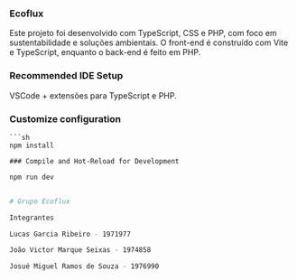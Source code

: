 ### Ecoflux

Este projeto foi desenvolvido com TypeScript, CSS e PHP, com foco em sustentabilidade e soluções ambientais.
O front-end é construído com Vite e TypeScript, enquanto o back-end é feito em PHP.

### Recommended IDE Setup
VSCode + extensões para TypeScript e PHP.

### Customize configuration

```
```sh
npm install

### Compile and Hot-Reload for Development

````

```sh
npm run dev


# Grupo Ecoflux

Integrantes

Lucas Garcia Ribeiro - 1971977

João Victor Marque Seixas - 1974858

Josué Miguel Ramos de Souza - 1976990
